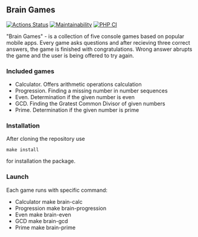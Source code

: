 ## Brain Games
[![Actions Status](https://github.com/just-evv/php-project-lvl1/workflows/hexlet-check/badge.svg)](https://github.com/just-evv/php-project-lvl1/actions) [![Maintainability](https://api.codeclimate.com/v1/badges/a99a88d28ad37a79dbf6/maintainability)](https://codeclimate.com/github/codeclimate/codeclimate/maintainability) [![PHP CI](https://github.com/just-evv/php-project-lvl1/workflows/PHP%20CI/badge.svg)](https://github.com/just-evv/php-project-lvl1/actions)

"Brain Games"  - is a collection of five console games based on popular mobile apps. Every game asks questions and after recieving three correct answers, the game is finished with congratulations. Wrong answer abrupts the game and the user is being offered to try again.

### Included games

* Calculator. Offers arithmetic operations calculation
* Progression. Finding a missing number in number sequences
* Even. Determination if the given number is even
* GCD. Finding the Gratest Common Divisor of given numbers
* Prime. Determination if the given number is prime

### Installation

After cloning the repository use 
```
make install
```
for installation the package. 

### Launch

Each game runs with specific command:

* Calculator 
    make brain-calc
* Progression
    make brain-progression
* Even
    make brain-even
* GCD
    make brain-gcd
* Prime
    make brain-prime
    
